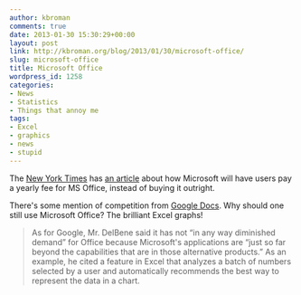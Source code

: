 ```yaml
---
author: kbroman
comments: true
date: 2013-01-30 15:30:29+00:00
layout: post
link: http://kbroman.org/blog/2013/01/30/microsoft-office/
slug: microsoft-office
title: Microsoft Office
wordpress_id: 1258
categories:
- News
- Statistics
- Things that annoy me
tags:
- Excel
- graphics
- news
- stupid
---
```


The [New York Times](http://www.nytimes.com) has [an article](http://nyti.ms/WdR6ya) about how Microsoft will have users pay a yearly fee for MS Office, instead of buying it outright.

There's some mention of competition from [Google Docs](http://docs.google.com). Why should one still use Microsoft Office? The brilliant Excel graphs!


<blockquote>As for Google, Mr. DelBene said it has not “in any way diminished demand” for Office because Microsoft's applications are “just so far beyond the capabilities that are in those alternative products.” As an example, he cited a feature in Excel that analyzes a batch of numbers selected by a user and automatically recommends the best way to represent the data in a chart.</blockquote>
